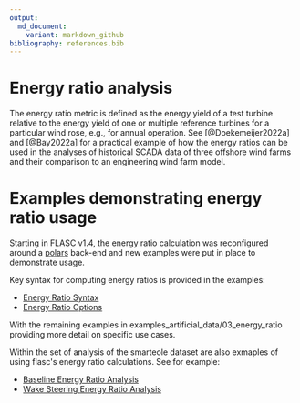 ```yaml
---
output:
  md_document:
    variant: markdown_github
bibliography: references.bib
---
```



# Energy ratio analysis

The energy ratio metric is defined as the energy yield of a test turbine
relative to the energy yield of one or multiple reference turbines for
a particular wind rose, e.g., for annual operation. See
[@Doekemeijer2022a] and [@Bay2022a] for a practical
example of how the energy ratios can be used in the analyses of
historical SCADA data of three offshore wind farms and their comparison
to an engineering wind farm model.

# Examples demonstrating energy ratio usage

Starting in FLASC v1.4, the energy ratio calculation was reconfigured around a [polars](https://www.pola.rs/) back-end and new examples were put in place to demonstrate usage.

Key syntax for computing energy ratios is provided in the examples:

 - [Energy Ratio Syntax](../examples_artificial_data/03_energy_ratio/00_demo_energy_ratio_syntax.ipynb)
 - [Energy Ratio Options](../examples_artificial_data/03_energy_ratio/01_demo_energy_ratio_options.ipynb)

 With the remaining examples in examples_artificial_data/03_energy_ratio providing more detail on specific use cases.

 Within the set of analysis of the smarteole dataset are also exmaples of using flasc's energy ratio calculations.  See for example:

 - [Baseline Energy Ratio Analysis](../examples_smarteole/05_baseline_energy_ratio_analysis.ipynb)
 - [Wake Steering Energy Ratio Analysis](../examples_smarteole/06_wake_steering_energy_ratio_analysis.ipynb)